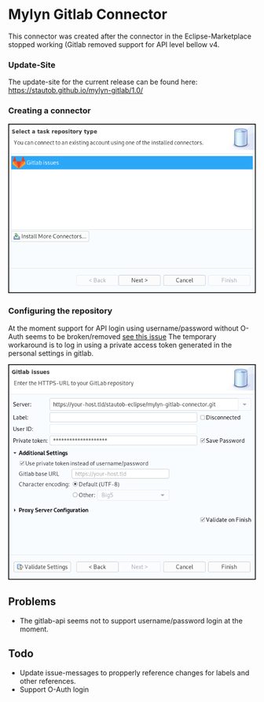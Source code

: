 # Mylyn Gitlab Connector                                                                                            
This connector was created after the connector in the Eclipse-Marketplace stopped working (Gitlab removed support for API level bellow v4.                   

### Update-Site
The update-site for the current release can be found here: https://stautob.github.io/mylyn-gitlab/1.0/

### Creating a connector
![CreateConnector](/images/SelectConnector.png)

### Configuring the repository
At the moment support for API login using username/password without O-Auth seems to be broken/removed [see this issue](https://gitlab.com/gitlab-org/gitlab-ce/issues/27793)
The temporary workaround is to log in using a private access token generated in the personal settings in gitlab.

![ConfigureRepository](/images/ConfigureRepository.png)

## Problems                                                                                                         
* The gitlab-api seems not to support username/password login at the moment.                                        
                                                                                                                    
## Todo                                                                                                             
* Update issue-messages to propperly reference changes for labels and other references.     
* Support O-Auth login 
                                                                                                                    
                                                                                                          
